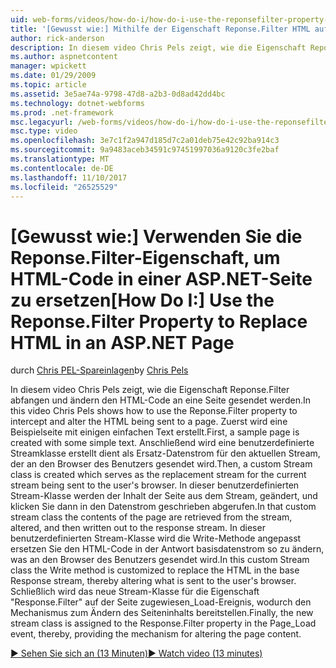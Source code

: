 ```yaml
---
uid: web-forms/videos/how-do-i/how-do-i-use-the-reponsefilter-property-to-replace-html-in-an-aspnet-page
title: '[Gewusst wie:] Mithilfe der Eigenschaft Reponse.Filter HTML auf einer ASP.NET-Seite ersetzen | Microsoft Docs'
author: rick-anderson
description: In diesem video Chris Pels zeigt, wie die Eigenschaft Reponse.Filter abfangen und ändern den HTML-Code an eine Seite gesendet werden. Zuerst wird eine Beispielseite w erstellt...
ms.author: aspnetcontent
manager: wpickett
ms.date: 01/29/2009
ms.topic: article
ms.assetid: 3e5ae74a-9798-47d8-a2b3-0d8ad42dd4bc
ms.technology: dotnet-webforms
ms.prod: .net-framework
msc.legacyurl: /web-forms/videos/how-do-i/how-do-i-use-the-reponsefilter-property-to-replace-html-in-an-aspnet-page
msc.type: video
ms.openlocfilehash: 3e7c1f2a947d185d7c2a01deb75e42c92ba914c3
ms.sourcegitcommit: 9a9483aceb34591c97451997036a9120c3fe2baf
ms.translationtype: MT
ms.contentlocale: de-DE
ms.lasthandoff: 11/10/2017
ms.locfileid: "26525529"
---
```

<a name="how-do-i-use-the-reponsefilter-property-to-replace-html-in-an-aspnet-page"></a><span data-ttu-id="8d46d-104">[Gewusst wie:] Verwenden Sie die Reponse.Filter-Eigenschaft, um HTML-Code in einer ASP.NET-Seite zu ersetzen</span><span class="sxs-lookup"><span data-stu-id="8d46d-104">[How Do I:] Use the Reponse.Filter Property to Replace HTML in an ASP.NET Page</span></span>
====================
<span data-ttu-id="8d46d-105">durch [Chris PEL-Spareinlagen](https://twitter.com/chrispels)</span><span class="sxs-lookup"><span data-stu-id="8d46d-105">by [Chris Pels](https://twitter.com/chrispels)</span></span>

<span data-ttu-id="8d46d-106">In diesem video Chris Pels zeigt, wie die Eigenschaft Reponse.Filter abfangen und ändern den HTML-Code an eine Seite gesendet werden.</span><span class="sxs-lookup"><span data-stu-id="8d46d-106">In this video Chris Pels shows how to use the Reponse.Filter property to intercept and alter the HTML being sent to a page.</span></span> <span data-ttu-id="8d46d-107">Zuerst wird eine Beispielseite mit einigen einfachen Text erstellt.</span><span class="sxs-lookup"><span data-stu-id="8d46d-107">First, a sample page is created with some simple text.</span></span> <span data-ttu-id="8d46d-108">Anschließend wird eine benutzerdefinierte Streamklasse erstellt dient als Ersatz-Datenstrom für den aktuellen Stream, der an den Browser des Benutzers gesendet wird.</span><span class="sxs-lookup"><span data-stu-id="8d46d-108">Then, a custom Stream class is created which serves as the replacement stream for the current stream being sent to the user's browser.</span></span> <span data-ttu-id="8d46d-109">In dieser benutzerdefinierten Stream-Klasse werden der Inhalt der Seite aus dem Stream, geändert, und klicken Sie dann in den Datenstrom geschrieben abgerufen.</span><span class="sxs-lookup"><span data-stu-id="8d46d-109">In that custom stream class the contents of the page are retrieved from the stream, altered, and then written out to the response stream.</span></span> <span data-ttu-id="8d46d-110">In dieser benutzerdefinierten Stream-Klasse wird die Write-Methode angepasst ersetzen Sie den HTML-Code in der Antwort basisdatenstrom so zu ändern, was an den Browser des Benutzers gesendet wird.</span><span class="sxs-lookup"><span data-stu-id="8d46d-110">In this custom Stream class the Write method is customized to replace the HTML in the base Response stream, thereby altering what is sent to the user's browser.</span></span> <span data-ttu-id="8d46d-111">Schließlich wird das neue Stream-Klasse für die Eigenschaft "Response.Filter" auf der Seite zugewiesen\_Load-Ereignis, wodurch den Mechanismus zum Ändern des Seiteninhalts bereitstellen.</span><span class="sxs-lookup"><span data-stu-id="8d46d-111">Finally, the new stream class is assigned to the Response.Filter property in the Page\_Load event, thereby, providing the mechanism for altering the page content.</span></span>

[<span data-ttu-id="8d46d-112">&#9654; Sehen Sie sich an (13 Minuten)</span><span class="sxs-lookup"><span data-stu-id="8d46d-112">&#9654; Watch video (13 minutes)</span></span>](https://channel9.msdn.com/Blogs/ASP-NET-Site-Videos/how-do-i-use-the-reponsefilter-property-to-replace-html-in-an-aspnet-page)

